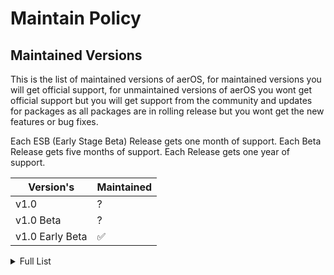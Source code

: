 # Maintain Policy

## Maintained Versions

This is the list of maintained versions of aerOS, for maintained versions you will get official support, for unmaintained versions of aerOS you wont get official support but you will get support from the community and updates for packages as all packages are in rolling release but you wont get the new features or bug fixes. 

Each ESB (Early Stage Beta) Release gets one month of support.
Each Beta Release gets five months of support.
Each Release gets one year of support.

| Version's     | Maintained         |
| -------       | ------------------ |
| v1.0     | ? |
| v1.0 Beta     |  ? |
| v1.0 Early Beta     | :white_check_mark: |

<details>
<summary>Full List</summary>

| Version's     | Maintained         |
| -------       | ------------------ |
| v1.0 Early Beta 8 (ESB8)   | :white_check_mark: |
| v1.0 Early Beta 7 (ESB7)   | :white_check_mark: |
| v1.0 Early Beta 6 (ESB6)   | :white_check_mark: |
| v1.0 Early Beta 5 (ESB5)   | :x: |
| v1.0 Early Beta 4 (ESB4)   | :x: |
| v1.0 Early Beta 3 (ESB3)   | :x: |
| v1.0 Early Beta 2 (ESB2)     | :x: |
| v1.0 Early Beta 1 (ESB1)   | :x: |

</details>



